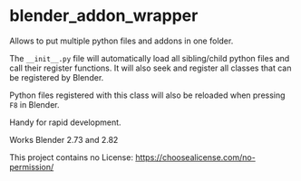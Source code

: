 # blender_addon_wrapper
Allows to put multiple python files and addons in one folder. 

The `__init__.py` file will automatically load all sibling/child python files and call their register functions. It will also seek and register all classes that can be registered by Blender.

Python files registered with this class will also be reloaded when pressing `F8` in Blender.

Handy for rapid development.

Works Blender 2.73 and 2.82

This project contains no License: https://choosealicense.com/no-permission/
